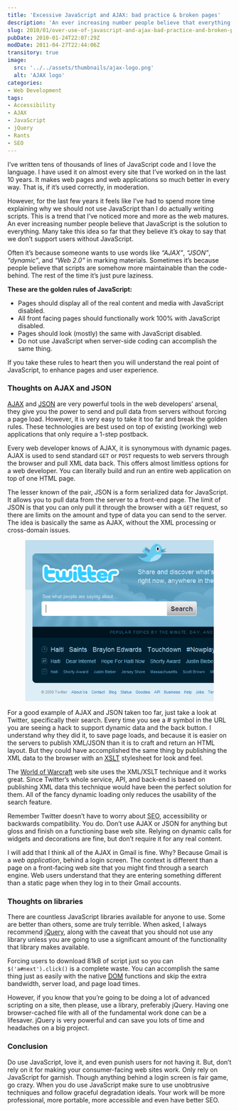 ```yaml
---
title: 'Excessive JavaScript and AJAX: bad practice & broken pages'
description: 'An ever increasing number people believe that everything on a web page should be built with JavaScript. Many take this idea so far that they believe it’s okay to say that they do not support users without JavaScript. I disagree. In this article I present my thoughts on the trend of over-reliance on JavaScript.'
slug: 2010/01/over-use-of-javascript-and-ajax-bad-practice-and-broken-pages
pubDate: 2010-01-24T22:07:29Z
modDate: 2011-04-27T22:44:06Z
transitory: true
image:
  src: '../../assets/thumbnails/ajax-logo.png'
  alt: 'AJAX logo'
categories:
- Web Development
tags:
- Accessibility
- AJAX
- JavaScript
- jQuery
- Rants
- SEO
---
```


I’ve written tens of thousands of lines of JavaScript code and I love the language. I have used it on almost every site that I’ve worked on in the last 10 years. It makes web pages and web applications so much better in every way. That is, if it’s used correctly, in moderation.

However, for the last few years it feels like I’ve had to spend more time explaining why we should not use JavaScript than I do actually writing scripts. This is a trend that I’ve noticed more and more as the web matures. An ever increasing number people believe that JavaScript is the solution to everything. Many take this idea so far that they believe it’s okay to say that we don’t support users without JavaScript.

<!-- more -->

Often it’s because someone wants to use words like *“AJAX”*, *“JSON”*, *“dynamic”*, and *“Web 2.0”* in marking materials. Sometimes it’s because people believe that scripts are somehow more maintainable than the code-behind. The rest of the time it’s just pure laziness.

**These are the golden rules of JavaScript:**

 * Pages should display all of the real content and media with JavaScript disabled.
 * All front facing pages should functionally work 100% with JavaScript disabled.
 * Pages should look (mostly) the same with JavaScript disabled.
 * Do not use JavaScript when server-side coding can accomplish the same thing.

If you take these rules to heart then you will understand the real point of JavaScript, to enhance pages and user experience.

### Thoughts on AJAX and JSON

[<abbr title="Asynchronous JavaScript and XML">AJAX</abbr>](https://en.wikipedia.org/wiki/Ajax_%28programming%29) and [<abbr title="JavaScript Object Notation">JSON</abbr>](https://en.wikipedia.org/wiki/JSON) are very powerful tools in the web developers’ arsenal, they give you the power to send and pull data from servers without forcing a page load. However, it is very easy to take it too far and break the golden rules. These technologies are best used on top of existing (working) web applications that only require a 1-step postback.

Every web developer knows of AJAX, it is synonymous with dynamic pages. AJAX is used to send standard `GET` or `POST` requests to web servers through the browser and pull XML data back. This offers almost limitless options for a web developer. You can literally build and run an entire web application on top of one HTML page.

The lesser known of the pair, JSON is a form serialized data for JavaScript. It allows you to pull data from the server to a front-end page. The limit of JSON is that you can only pull it through the browser with a `GET` request, so there are limits on the amount and type of data you can send to the server. The idea is basically the same as AJAX, without the XML processing or cross-domain issues.

<figure>

![Screenshot of the Twitter home page](../../assets/postimages/twitter-screenshot.png)

</figure>

For a good example of AJAX and JSON taken too far, just take a look at Twitter, specifically their search. Every time you see a # symbol in the URL you are seeing a hack to support dynamic data and the back button. I understand why they did it, to save page loads, and because it is easier on the servers to publish XML/JSON than it is to craft and return an HTML layout. But they could have accomplished the same thing by publishing the XML data to the browser with an [<abbr title="Extensible Stylesheet Language Transformations">XSLT</abbr>](https://en.wikipedia.org/wiki/XSLT) stylesheet for look and feel.

The [World of Warcraft](http://www.worldofwarcraft.com/) web site uses the XML/XSLT technique and it works great. Since Twitter’s whole service, API, and back-end is based on publishing XML data this technique would have been the perfect solution for them. All of the fancy dynamic loading only reduces the usability of the search feature.

Remember Twitter doesn’t have to worry about <abbr title="Search Engine Optimization">SEO</abbr>, accessibility or backwards compatibility. You do. Don’t use AJAX or JSON for anything but gloss and finish on a functioning base web site. Relying on dynamic calls for widgets and decorations are fine, but don’t require it for any real content.

I will add that I think all of the AJAX in Gmail is fine. Why? Because Gmail is a *web application*, behind a login screen. The context is different than a page on a front-facing web site that you might find through a search engine. Web users understand that they are entering something different than a static page when they log in to their Gmail accounts.

### Thoughts on libraries

There are countless JavaScript libraries available for anyone to use. Some are better than others, some are truly terrible. When asked, I always recommend [jQuery](http://jquery.com/), along with the caveat that you should not use any library unless you are going to use a significant amount of the functionality that library makes available.

Forcing users to download 81kB of script just so you can `$('a#next').click()` is a complete waste. You can accomplish the same thing just as easily with the native [<abbr title="Document Object Model">DOM</abbr>](https://en.wikipedia.org/wiki/Document_Object_Model) functions and skip the extra bandwidth, server load, and page load times.

However, if you know that you’re going to be doing a lot of advanced scripting on a site, then please, use a library, preferably jQuery. Having one browser-cached file with all of the fundamental work done can be a lifesaver. jQuery is very powerful and can save you lots of time and headaches on a big project.

### Conclusion

Do use JavaScript, love it, and even punish users for not having it. But, don’t rely on it for making your consumer-facing web sites work. Only rely on JavaScript for garnish. Though anything behind a login screen is fair game, go crazy. When you do use JavaScript make sure to use unobtrusive techniques and follow graceful degradation ideals. Your work will be more professional, more portable, more accessible and even have better SEO.
